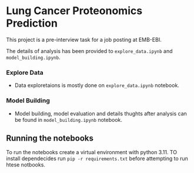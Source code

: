 # Lung Cancer Proteonomics Prediction

This project is a pre-interview task for a job posting at EMB-EBI. 

The details of analysis has been provided to `explore_data.ipynb` and `model_building.ipynb`.

### Explore Data
- Data exploretaions is mostly done on `explore_data.ipynb` notebook. 

### Model Building
- Model building, model evaluation and details thughts after analysis can be found in `model_building.ipynb` notebook. 

## Running the notebooks
To run the notebooks create a virtual environment with python 3.11.
TO install dependecides run `pip -r requirements.txt` before attempting to run htese notbooks. 